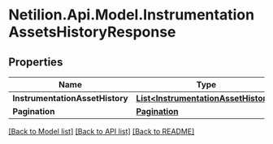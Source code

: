 # Netilion.Api.Model.InstrumentationAssetsHistoryResponse
## Properties

Name | Type | Description | Notes
------------ | ------------- | ------------- | -------------
**InstrumentationAssetHistory** | [**List&lt;InstrumentationAssetHistory&gt;**](InstrumentationAssetHistory.md) |  | 
**Pagination** | [**Pagination**](Pagination.md) |  | 

[[Back to Model list]](../README.md#documentation-for-models) [[Back to API list]](../README.md#documentation-for-api-endpoints) [[Back to README]](../README.md)

